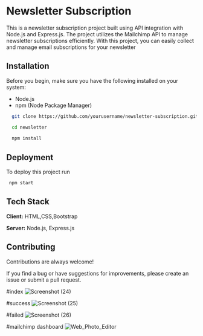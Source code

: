 
# Newsletter Subscription 

This is a newsletter subscription project built using API integration with Node.js and Express.js. The project utilizes the Mailchimp API to manage newsletter subscriptions efficiently. With this project, you can easily collect and manage email subscriptions for your newsletter


## Installation

Before you begin, make sure you have the following installed on your system:

- Node.js
- npm (Node Package Manager)

```bash
  git clone https://github.com/yourusername/newsletter-subscription.git

  cd newsletter
  
  npm install

```
    
## Deployment

To deploy this project run

```bash
 npm start
```


## Tech Stack

**Client:** HTML,CSS,Bootstrap

**Server:** Node.js, Express.js


## Contributing

Contributions are always welcome!

 If you find a bug or have suggestions for improvements, please create an issue or submit a pull request.



#index
![Screenshot (24)](https://github.com/adx2001/newsLetter/assets/64160737/f8dfe592-f245-4e24-91a4-ae910eed13ad)

#success
![Screenshot (25)](https://github.com/adx2001/newsLetter/assets/64160737/3b2c4d19-d1c6-457b-a823-155d85c813b4)

#failed
![Screenshot (26)](https://github.com/adx2001/newsLetter/assets/64160737/a8084d85-4b4d-491b-bdeb-6a30aefd2a4e)

#mailchimp dashboard
![Web_Photo_Editor](https://github.com/adx2001/newsLetter/assets/64160737/d72e563c-e85f-47f4-af42-5c05ed6fb51f)
